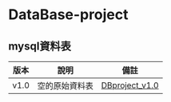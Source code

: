# DataBase-project
## mysql資料表

| 版本 | 說明 | 備註　|
| ---- | ---- | ---- |
| v1.0 | 空的原始資料表 | [DBproject_v1.0](DBproject_v1.0.pdf) |
